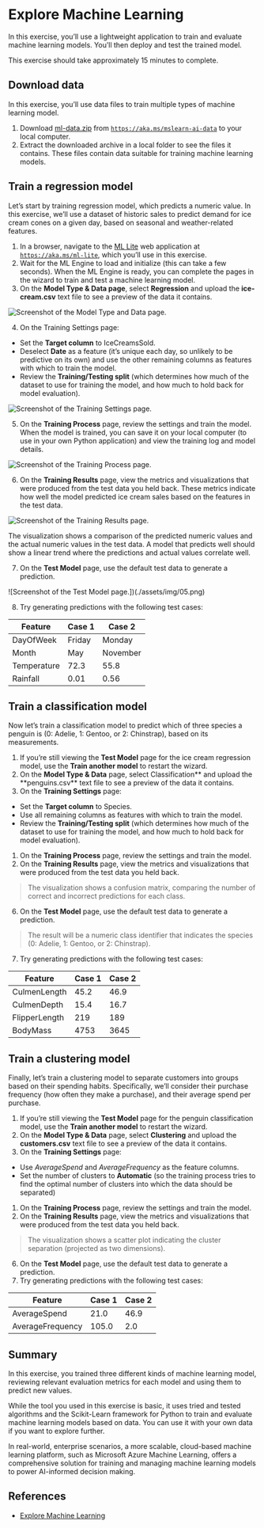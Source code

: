 # Explore Machine Learning

In this exercise, you’ll use a lightweight application to train and evaluate machine learning models. You’ll then deploy and test the trained model.

This exercise should take approximately 15 minutes to complete.

## Download data

In this exercise, you’ll use data files to train multiple types of machine learning model.

1. Download [ml-data.zip](https://aka.ms/mslearn-ai-data) from [`https://aka.ms/mslearn-ai-data`](https://aka.ms/mslearn-ai-data) to your local computer.
1. Extract the downloaded archive in a local folder to see the files it contains. These files contain data suitable for training machine learning models.

## Train a regression model

Let’s start by training regression model, which predicts a numeric value. In this exercise, we’ll use a dataset of historic sales to predict demand for ice cream cones on a given day, based on seasonal and weather-related features.

1. In a browser, navigate to the [ML Lite](https://aka.ms/ml-lite) web application at [`https://aka.ms/ml-lite`](https://aka.ms/ml-lite), which you’ll use in this exercise.
1. Wait for the ML Engine to load and initialize (this can take a few seconds). When the ML Engine is ready, you can complete the pages in the wizard to train and test a machine learning model.
1. On the **Model Type & Data page**, select **Regression** and upload the **ice-cream.csv** text file to see a preview of the data it contains.

![Screenshot of the Model Type and Data page.](./assets/img/01.png)

4. On the Training Settings page:

- Set the **Target column** to IceCreamsSold.
- Deselect **Date** as a feature (it’s unique each day, so unlikely to be predictive on its own) and use the other remaining columns as features with which to train the model.
- Review the **Training/Testing split** (which determines how much of the dataset to use for training the model, and how much to hold back for model evaluation).

![Screenshot of the Training Settings page.](./assets/img/02.png)

5. On the **Training Process** page, review the settings and train the model. When the model is trained, you can save it on your local computer (to use in your own Python application) and view the training log and model details.

![Screenshot of the Training Process page.](./assets/img/03.png)

6. On the **Training Results** page, view the metrics and visualizations that were produced from the test data you held back. These metrics indicate how well the model predicted ice cream sales based on the features in the test data.

![Screenshot of the Training Results page.](./assets/img/04.png)

The visualization shows a comparison of the predicted numeric values and the actual numeric values in the test data. A model that predicts well should show a linear trend where the predictions and actual values correlate well.

7. On the **Test Model** page, use the default test data to generate a prediction.

![Screenshot of the Test Model page.])(./assets/img/05.png)

8. Try generating predictions with the following test cases:

| Feature     | Case 1 | Case 2   |
| ----------- | ------ | -------- |
| DayOfWeek   | Friday | Monday   |
| Month       | May    | November |
| Temperature | 72.3   | 55.8     |
| Rainfall    | 0.01   | 0.56     |

## Train a classification model

Now let’s train a classification model to predict which of three species a penguin is (0: Adelie, 1: Gentoo, or 2: Chinstrap), based on its measurements.

1. If you’re still viewing the **Test Model** page for the ice cream regression model, use the **Train another model** to restart the wizard.
1. On the **Model Type & Data** page, select Classification** and upload the **penguins.csv\*\* text file to see a preview of the data it contains.
1. On the **Training Settings** page:

- Set the **Target column** to Species.
- Use all remaining columns as features with which to train the model.
- Review the **Training/Testing split** (which determines how much of the dataset to use for training the model, and how much to hold back for model evaluation).

1. On the **Training Process** page, review the settings and train the model.
1. On the **Training Results** page, view the metrics and visualizations that were produced from the test data you held back.

> The visualization shows a confusion matrix, comparing the number of correct and incorrect predictions for each class.

6. On the **Test Model** page, use the default test data to generate a prediction.

> The result will be a numeric class identifier that indicates the species (0: Adelie, 1: Gentoo, or 2: Chinstrap).

7. Try generating predictions with the following test cases:

| Feature       | Case 1 | Case 2 |
| ------------- | ------ | ------ |
| CulmenLength  | 45.2   | 46.9   |
| CulmenDepth   | 15.4   | 16.7   |
| FlipperLength | 219    | 189    |
| BodyMass      | 4753   | 3645   |

## Train a clustering model

Finally, let’s train a clustering model to separate customers into groups based on their spending habits. Specifically, we’ll consider their purchase frequency (how often they make a purchase), and their average spend per purchase.

1. If you’re still viewing the **Test Model** page for the penguin classification model, use the **Train another model** to restart the wizard.
1. On the **Model Type & Data** page, select **Clustering** and upload the **customers.csv** text file to see a preview of the data it contains.
1. On the **Training Settings** page:

- Use _AverageSpend_ and _AverageFrequency_ as the feature columns.
- Set the number of clusters to **Automatic** (so the training process tries to find the optimal number of clusters into which the data should be separated)

1. On the **Training Process** page, review the settings and train the model.
1. On the **Training Results** page, view the metrics and visualizations that were produced from the test data you held back.

> The visualization shows a scatter plot indicating the cluster separation (projected as two dimensions).

6. On the **Test Model** page, use the default test data to generate a prediction.
7. Try generating predictions with the following test cases:

| Feature          | Case 1 | Case 2 |
| ---------------- | ------ | ------ |
| AverageSpend     | 21.0   | 46.9   |
| AverageFrequency | 105.0  | 2.0    |

## Summary

In this exercise, you trained three different kinds of machine learning model, reviewing relevant evaluation metrics for each model and using them to predict new values.

While the tool you used in this exercise is basic, it uses tried and tested algorithms and the Scikit-Learn framework for Python to train and evaluate machine learning models based on data. You can use it with your own data if you want to explore further.

In real-world, enterprise scenarios, a more scalable, cloud-based machine learning platform, such as Microsoft Azure Machine Learning, offers a comprehensive solution for training and managing machine learning models to power AI-informed decision making.

## References

- [Explore Machine Learning](https://microsoftlearning.github.io/mslearn-ai-concepts/Instructions/exercises/01-machine-learning.html)
